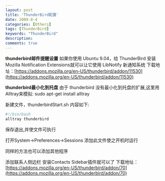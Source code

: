 ```yaml
---
layout: post
title: 'ThunderBird配置'
date: 2009-8-4
categories: [Others]
tags: [ThunderBird]
keywords: "ThunderBird"
description: 
comments: true
---
```


**thunderbird邮件提醒设置**
如果你使用 Ubuntu 9.04，给 ThunderBird 安装Mozilla Notification Extensions就可以让它使用 LibNotify 新通知系统
下载地址：[https://addons.mozilla.org/en-US/thunderbird/addon/11530](https://addons.mozilla.org/en-US/thunderbird/addon/11530)


**thunderbird最小化到托盘**
由于 thunderbird 没有最小化到托盘的扩展,这里用Alltray来模拟:
sudo apt-get install alltray

新建文件，thunderbirdStart.sh
内容如下:

``` bash
#!/bin/bash
alltray thunderbird
```
保存退出,并使文件可执行

打开System->Preferences->Sessions
添加此文件使之开机时运行

同样的方法也可以添加其他程序


添加联系人侧边栏
安装Contacts Sidebar插件就可以了
下载地址：[https://addons.mozilla.org/en-US/thunderbird/addon/70](https://addons.mozilla.org/en-US/thunderbird/addon/70)
